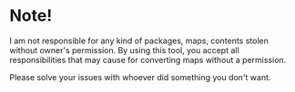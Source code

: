 # Note!
I am not responsible for any kind of packages, maps, contents stolen without owner's permission. 
By using this tool, you accept all responsibilities that may cause for converting maps without a permission.

Please solve your issues with whoever did something you don't want.
